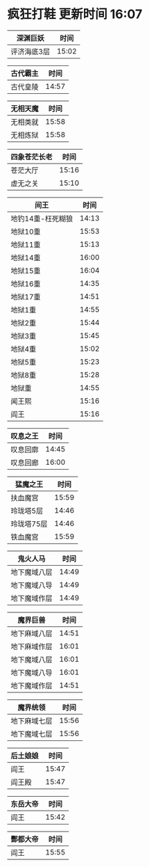 # 疯狂打鞋 更新时间 16:07

| 深渊巨妖   | 时间    |
|--------|-------|
| 评济海底3层 | 15:02 |

| 古代霸主   | 时间    |
|--------|-------|
| 古代皇陵 | 14:57 |

| 无相天魔   | 时间    |
|--------|-------|
| 无相类就 | 15:58 |
| 无相炼狱 | 15:58 |

| 四象苍茫长老   | 时间    |
|--------|-------|
| 苍茫大厅 | 15:16 |
| 虚无之关 | 15:10 |

| 间王   | 时间    |
|--------|-------|
| 地钓14重-枉死糊狼 | 14:13 |
| 地狱10重 | 15:53 |
| 地狱11重 | 15:13 |
| 地狱14重 | 16:00 |
| 地狱15重 | 16:04 |
| 地狱16重 | 14:35 |
| 地狱17重 | 14:51 |
| 地狱1重 | 14:55 |
| 地狱2重 | 15:44 |
| 地狱3重 | 15:45 |
| 地狱4重 | 15:02 |
| 地狱5重 | 15:23 |
| 地狱8重 | 15:28 |
| 地狱重 | 14:55 |
| 闻王熙 | 15:16 |
| 阎王 | 15:16 |

| 叹息之王   | 时间    |
|--------|-------|
| 叹息回廓 | 14:45 |
| 叹息回廊 | 16:00 |

| 猛魔之王   | 时间    |
|--------|-------|
| 扶血魔宫 | 15:59 |
| 玲珑塔5层 | 14:46 |
| 玲珑塔75层 | 14:46 |
| 铁血魔宫 | 15:59 |

| 鬼火人马   | 时间    |
|--------|-------|
| 地下魔域八层 | 14:49 |
| 地下魔域八导 | 14:49 |
| 地下魔域作层 | 14:49 |

| 魔界巨兽   | 时间    |
|--------|-------|
| 地下麻域八层 | 14:51 |
| 地下麻域作层 | 16:01 |
| 地下魔域八层 | 16:01 |
| 地下魔域八导 | 16:01 |
| 地下魔域作层 | 14:51 |

| 魔界统领   | 时间    |
|--------|-------|
| 地下麻域七层 | 15:56 |
| 地下魔域七层 | 15:56 |

| 后土娘娘   | 时间    |
|--------|-------|
| 阎王 | 15:47 |
| 阎王殿 | 15:47 |

| 东岳大帝   | 时间    |
|--------|-------|
| 阎王 | 15:42 |

| 酆都大帝   | 时间    |
|--------|-------|
| 阎王 | 15:55 |